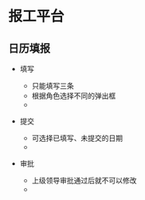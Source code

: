# 报工平台

## 日历填报
* 填写
  * 只能填写三条
  * 根据角色选择不同的弹出框
  * 
    
* 提交
  * 可选择已填写、未提交的日期
  * 
* 审批
  * 上级领导审批通过后就不可以修改
  * 